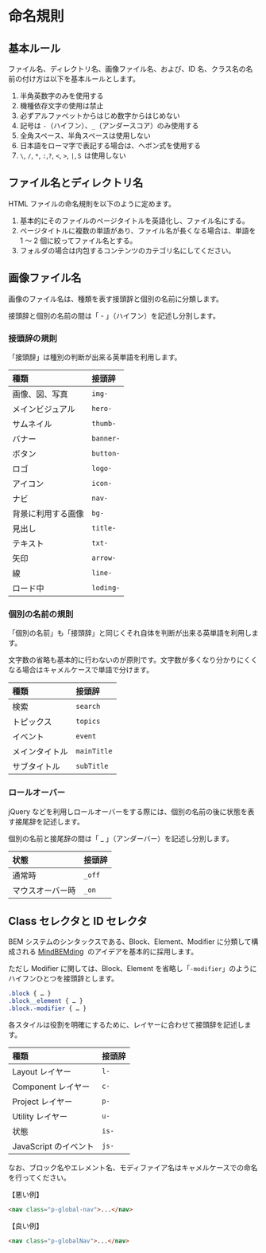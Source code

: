 # 命名規則

## 基本ルール

ファイル名、ディレクトリ名、画像ファイル名、および、ID 名、クラス名の名前の付け方は以下を基本ルールとします。

1. 半角英数字のみを使用する
2. 機種依存文字の使用は禁止
3. 必ずアルファベットからはじめ数字からはじめない
4. 記号は `-`（ハイフン）、`_`（アンダースコア）のみ使用する
5. 全角スペース、半角スペースは使用しない
6. 日本語をローマ字で表記する場合は、ヘボン式を使用する
7. `\`, `/`, `*`, `:`,`?`, `<`, `>`, `|`,`＄` は使用しない

## ファイル名とディレクトリ名

HTML ファイルの命名規則を以下のように定めます。

1. 基本的にそのファイルのページタイトルを英語化し、ファイル名にする。
2. ページタイトルに複数の単語があり、ファイル名が長くなる場合は、単語を 1 ～ 2 個に絞ってファイル名とする。
3. フォルダの場合は内包するコンテンツのカテゴリ名にしてください。

## **画像ファイル名**

画像のファイル名は、種類を表す接頭辞と個別の名前に分類します。

接頭辞と個別の名前の間は「 - 」（ハイフン）を記述し分別します。

### **接頭辞の規則**

「接頭辞」は種別の判断が出来る英単語を利用します。

| 種類               | 接頭辞    |
| :----------------- | :-------- |
| 画像、図、写真     | `img-`    |
| メインビジュアル   | `hero-`   |
| サムネイル         | `thumb-`  |
| バナー             | `banner-` |
| ボタン             | `button-` |
| ロゴ               | `logo-`   |
| アイコン           | `icon-`   |
| ナビ               | `nav-`    |
| 背景に利用する画像 | `bg-`     |
| 見出し             | `title-`  |
| テキスト           | `txt-`    |
| 矢印               | `arrow-`  |
| 線                 | `line-`   |
| ロード中           | `loding-` |

### **個別の名前の規則**

「個別の名前」も「接頭辞」と同じくそれ自体を判断が出来る英単語を利用します。

文字数の省略も基本的に行わないのが原則です。文字数が多くなり分かりにくくなる場合はキャメルケースで単語で分けます。

| 種類           | 接頭辞      |
| :------------- | :---------- |
| 検索           | `search`    |
| トピックス     | `topics`    |
| イベント       | `event`     |
| メインタイトル | `mainTitle` |
| サブタイトル   | `subTitle`  |

### **ロールオーバー**

jQuery などを利用しロールオーバーをする際には、個別の名前の後に状態を表す接尾辞を記述します。

個別の名前と接尾辞の間は「 \_ 」（アンダーバー）を記述し分別します。

| 状態             | 接頭辞 |
| :--------------- | :----- |
| 通常時           | `_off` |
| マウスオーバー時 | `_on`  |

## Class セレクタと ID セレクタ

BEM システムのシンタックスである、Block、Element、Modifier に分類して構成される [MindBEMding](https://csswizardry.com/2013/01/mindbemding-getting-your-head-round-bem-syntax/)  のアイデアを基本的に採用します。

ただし Modifier に関しては、Block、Element を省略し「`-modifier`」のようにハイフンひとつを接頭辞とします。

```scss
.block { … }
.block__element { … }
.block.-modifier { … }
```

各スタイルは役割を明確にするために、レイヤーに合わせて接頭辞を記述します。

| 種類                  | 接頭辞 |
| :-------------------- | :----- |
| Layout レイヤー       | `l-`   |
| Component レイヤー    | `c-`   |
| Project レイヤー      | `p-`   |
| Utility レイヤー      | `u-`   |
| 状態                  | `is-`  |
| JavaScript のイベント | `js-`  |

なお、ブロック名やエレメント名、モディファイア名はキャメルケースでの命名を行ってください。

【悪い例】

```html
<nav class="p-global-nav">...</nav>
```

【良い例】

```html
<nav class="p-globalNav">...</nav>
```
